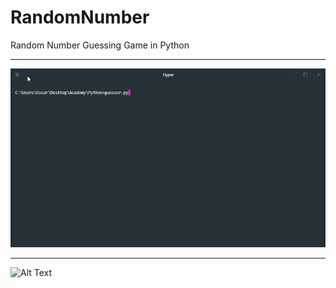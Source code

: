 # RandomNumber
Random Number Guessing Game in Python
***
![Alt Text](https://github.com/ofuen/RandomNumber/blob/master/screenshot/Python.gif)
***
![Alt Text](https://media.giphy.com/media/LpLd2NGvpaiys/giphy.gif)
